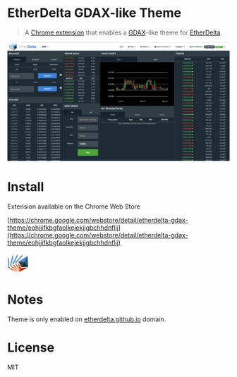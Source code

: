 # EtherDelta GDAX-like Theme

> A [Chrome extension](https://chrome.google.com/webstore/detail/etherdelta-gdax-theme/eohjjifkbgfaolkejekjjgbchhdnflij) that enables a [GDAX](https://www.gdax.com/trade/ETH-USD)-like theme for [EtherDelta](https://etherdelta.github.io).

<img src="./screenshot.png" width="800" />

# Install

Extension available on the Chrome Web Store

[https://chrome.google.com/webstore/detail/etherdelta-gdax-theme/eohjjifkbgfaolkejekjjgbchhdnflij](https://chrome.google.com/webstore/detail/etherdelta-gdax-theme/eohjjifkbgfaolkejekjjgbchhdnflij)

<img src="./extension/icon48.png" width="48" />

# Notes

Theme is only enabled on [etherdelta.github.io](https://etherdelta.github.io/) domain.

# License

MIT
